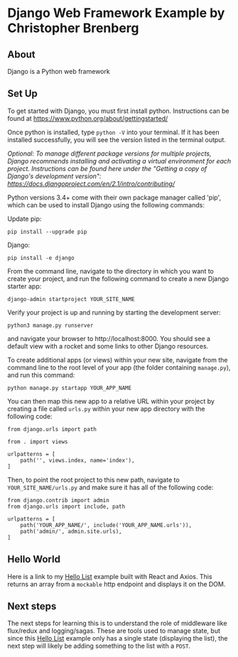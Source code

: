 # Django Web Framework Example by Christopher Brenberg

## About

Django is a Python web framework

## Set Up

To get started with Django, you must first install python. Instructions can be found at https://www.python.org/about/gettingstarted/

Once python is installed, type `python -V` into your terminal. If it has been installed successfully, you will see the version listed in the terminal output.

_Optional: To manage different package versions for multiple projects, Django recommends installing and activating a virtual environment for each project. Instructions can be found here under the "Getting a copy of Django's development version": https://docs.djangoproject.com/en/2.1/intro/contributing/_

Python versions 3.4+ come with their own package manager called 'pip', which can be used to install Django using the following commands:

Update pip:

`pip install --upgrade pip`

Django:

`pip install -e django`

From the command line, navigate to the directory in which you want to create your project, and run the following command to create a new Django starter app:

`django-admin startproject YOUR_SITE_NAME`

Verify your project is up and running by starting the development server:

`python3 manage.py runserver`

and navigate your browser to http://localhost:8000. You should see a default view with a rocket and some links to other Django resources.

To create additional apps (or views) within your new site, navigate from the command line to the root level of your app (the folder containing `manage.py`), and run this command:

`python manage.py startapp YOUR_APP_NAME`

You can then map this new app to a relative URL within your project by creating a file called `urls.py` within your new app directory with the following code:

```
from django.urls import path

from . import views

urlpatterns = [
    path('', views.index, name='index'),
]
```

Then, to point the root project to this new path, navigate to `YOUR_SITE_NAME/urls.py` and make sure it has all of the following code:

```
from django.contrib import admin
from django.urls import include, path

urlpatterns = [
    path('YOUR_APP_NAME/', include('YOUR_APP_NAME.urls')),
    path('admin/', admin.site.urls),
]
```

## Hello World

Here is a link to my [Hello List](https://github.com/LukeSchlangen/simplified-react-axios) example built with React and Axios. This returns an array from a `mockable` http endpoint and displays it on the DOM.

## Next steps

The next steps for learning this is to understand the role of middleware like flux/redux and logging/sagas. These are tools used to manage state, but since this [Hello List](https://github.com/LukeSchlangen/simplified-react-axios) example only has a single state (displaying the list), the next step will likely be adding something to the list with a `POST`.
